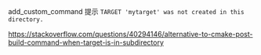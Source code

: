 add_custom_command 提示 `TARGET 'mytarget' was not created in this directory.`

https://stackoverflow.com/questions/40294146/alternative-to-cmake-post-build-command-when-target-is-in-subdirectory